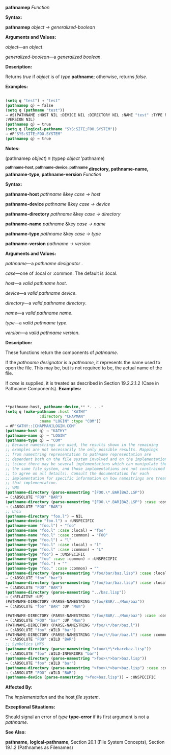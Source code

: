 **pathnamep** *Function* 



**Syntax:** 



**pathnamep** *object → generalized-boolean* 



**Arguments and Values:** 



*object*—an *object*. 



*generalized-boolean*—a *generalized boolean*. 



**Description:** 



Returns *true* if *object* is of *type* **pathname**; otherwise, returns *false*. 



**Examples:**
```lisp
 
(setq q "test") → "test" 
(pathnamep q) → false 
(setq q (pathname "test")) 
→ #S(PATHNAME :HOST NIL :DEVICE NIL :DIRECTORY NIL :NAME "test" :TYPE NIL 
:VERSION NIL) 
(pathnamep q) → true 
(setq q (logical-pathname "SYS:SITE;FOO.SYSTEM")) 
→ #P"SYS:SITE;FOO.SYSTEM" 
(pathnamep q) → true 
```
**Notes:** 



(pathnamep *object*) *≡* (typep *object* ’pathname) 







 



 



**<sup>pathname-host, pathname-device, pathname</sup> directory, pathname-name, pathname-type, pathname-version** <i>Function</i> 



**Syntax:** 



**pathname-host** *pathname* &amp;key *case → host* 



**pathname-device** *pathname* &amp;key *case → device* 



**pathname-directory** *pathname* &amp;key *case → directory* 



**pathname-name** *pathname* &amp;key *case → name* 



**pathname-type** *pathname* &amp;key *case → type* 



**pathname-version** *pathname → version* 



**Arguments and Values:** 



*pathname*—a *pathname designator* . 



*case*—one of :local or :common. The default is :local. 



*host*—a *valid pathname host*. 



*device*—a *valid pathname device*. 



*directory*—a *valid pathname directory*. 



*name*—a *valid pathname name*. 



*type*—a *valid pathname type*. 



*version*—a *valid pathname version*. 



**Description:** 



These functions return the components of *pathname*. 



If the *pathname designator* is a *pathname*, it represents the name used to open the file. This may be, but is not required to be, the actual name of the file. 



If *case* is supplied, it is treated as described in Section 19.2.2.1.2 (Case in Pathname Components). **Examples:**
```lisp


**pathname-host, pathname-device,** *. . .* 
(setq q (make-pathname :host "KATHY" 
		       :directory "CHAPMAN" 
		       :name "LOGIN" :type "COM")) 
→ #P"KATHY::[CHAPMAN]LOGIN.COM" 
(pathname-host q) → "KATHY" 
(pathname-name q) → "LOGIN" 
(pathname-type q) → "COM" 
;; Because namestrings are used, the results shown in the remaining 
;; examples are not necessarily the only possible results. Mappings 
;; from namestring representation to pathname representation are 
;; dependent both on the file system involved and on the implementation 
;; (since there may be several implementations which can manipulate the 
;; the same file system, and those implementations are not constrained 
;; to agree on all details). Consult the documentation for each 
;; implementation for specific information on how namestrings are treated 
;; that implementation. 
;; VMS 
(pathname-directory (parse-namestring "[FOO.\*.BAR]BAZ.LSP")) 
→ (:ABSOLUTE "FOO" "BAR") 
(pathname-directory (parse-namestring "[FOO.\*.BAR]BAZ.LSP") :case :common) 
→ (:ABSOLUTE "FOO" "BAR") 
;; Unix 
(pathname-directory "foo.l") → NIL 
(pathname-device "foo.l") → :UNSPECIFIC 
(pathname-name "foo.l") → "foo" 
(pathname-name "foo.l" :case :local) → "foo" 
(pathname-name "foo.l" :case :common) → "FOO" 
(pathname-type "foo.l") → "l" 
(pathname-type "foo.l" :case :local) → "l" 
(pathname-type "foo.l" :case :common) → "L" 
(pathname-type "foo") → :UNSPECIFIC 
(pathname-type "foo" :case :common) → :UNSPECIFIC 
(pathname-type "foo.") → "" 
(pathname-type "foo." :case :common) → "" 
(pathname-directory (parse-namestring "/foo/bar/baz.lisp") :case :local) 
→ (:ABSOLUTE "foo" "bar") 
(pathname-directory (parse-namestring "/foo/bar/baz.lisp") :case :local) 
→ (:ABSOLUTE "FOO" "BAR") 
(pathname-directory (parse-namestring "../baz.lisp")) 
→ (:RELATIVE :UP) 
(PATHNAME-DIRECTORY (PARSE-NAMESTRING "/foo/BAR/../Mum/baz")) 
→ (:ABSOLUTE "foo" "BAR" :UP "Mum") 

(PATHNAME-DIRECTORY (PARSE-NAMESTRING "/foo/BAR/../Mum/baz") :case :common) 
→ (:ABSOLUTE "FOO" "bar" :UP "Mum") 
(PATHNAME-DIRECTORY (PARSE-NAMESTRING "/foo/\*/bar/baz.l")) 
→ (:ABSOLUTE "foo" :WILD "bar") 
(PATHNAME-DIRECTORY (PARSE-NAMESTRING "/foo/\*/bar/baz.l") :case :common) 
→ (:ABSOLUTE "FOO" :WILD "BAR") 
;; Symbolics LMFS 
(pathname-directory (parse-namestring ">foo>\*\*>bar>baz.lisp")) 
→ (:ABSOLUTE "foo" :WILD-INFERIORS "bar") 
(pathname-directory (parse-namestring ">foo>\*>bar>baz.lisp")) 
→ (:ABSOLUTE "foo" :WILD "bar") 
(pathname-directory (parse-namestring ">foo>\*>bar>baz.lisp") :case :common) 
→ (:ABSOLUTE "FOO" :WILD "BAR") 
(pathname-device (parse-namestring ">foo>baz.lisp")) → :UNSPECIFIC 
```
**Affected By:** 



The *implementation* and the host *file system*. 



**Exceptional Situations:** 



Should signal an error of *type* **type-error** if its first argument is not a *pathname*. 



**See Also:** 



**pathname**, **logical-pathname**, Section 20.1 (File System Concepts), Section 19.1.2 (Pathnames as Filenames) 



